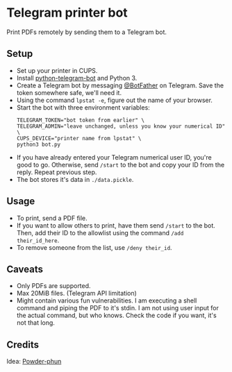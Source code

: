 # Telegram printer bot

Print PDFs remotely by sending them to a Telegram bot.

## Setup
* Set up your printer in CUPS.
* Install
  [python-telegram-bot](https://github.com/python-telegram-bot/python-telegram-bot)
  and Python 3.
* Create a Telegram bot by messaging [@BotFather](https://t.me/BotFather) on Telegram. Save the token somewhere safe, we'll need it.
* Using the command `lpstat -e`, figure out the name of your browser.
* Start the bot with three environment variables:
  ```
  TELEGRAM_TOKEN="bot token from earlier" \
  TELEGRAM_ADMIN="leave unchanged, unless you know your numerical ID" \
  CUPS_DEVICE="printer name from lpstat" \
  python3 bot.py
  ```
* If you have already entered your Telegram numerical user ID, you're good to go. Otherwise, send `/start` to the bot and copy your ID from the reply. Repeat previous step.
* The bot stores it's data in `./data.pickle`.

## Usage
* To print, send a PDF file.
* If you want to allow others to print, have them send `/start` to the bot. Then, add their ID to the allowlist using the command `/add their_id_here`.
* To remove someone from the list, use `/deny their_id`.

## Caveats
* Only PDFs are supported.
* Max 20MiB files. (Telegram API limitation)
* Might contain various fun vulnerabilities. I am executing a shell command and piping the PDF to it's stdin. I am not using user input for the actual command, but who knows. Check the code if you want, it's not that long.

## Credits
Idea: [Powder-phun](https://www.youtube.com/channel/UCmKhkMZDdt3G5l_s_K5zk5A)